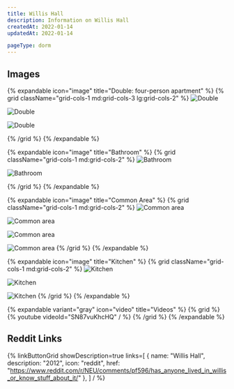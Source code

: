 ```yaml
---
title: Willis Hall
description: Information on Willis Hall
createdAt: 2022-01-14
updatedAt: 2022-01-14

pageType: dorm
---
```


## Images

{% expandable icon="image" title="Double: four-person apartment" %}
{% grid className="grid-cols-1 md:grid-cols-3 lg:grid-cols-2" %}
![Double](/housing/willis-hall/double1.png)

![Double](/housing/willis-hall/double2.png)

![Double](/housing/willis-hall/double3.png)

{% /grid %}
{% /expandable %}

{% expandable icon="image" title="Bathroom" %}
{% grid className="grid-cols-1 md:grid-cols-2" %}
![Bathroom](/housing/willis-hall/bathroom1.png)

![Bathroom](/housing/willis-hall/bathroom2.png)

{% /grid %}
{% /expandable %}

{% expandable icon="image" title="Common Area" %}
{% grid className="grid-cols-1 md:grid-cols-2" %}
![Common area](/housing/willis-hall/common1.png)

![Common area](/housing/willis-hall/common3.png)

![Common area](/housing/willis-hall/common2.png)

![Common area](/housing/willis-hall/common4.png)
{% /grid %}
{% /expandable %}

{% expandable icon="image" title="Kitchen" %}
{% grid className="grid-cols-1 md:grid-cols-2" %}
![Kitchen](/housing/willis-hall/kitchen1.png)

![Kitchen](/housing/willis-hall/kitchen2.png)

![Kitchen](/housing/willis-hall/kitchen3.png)
{% /grid %}
{% /expandable %}

{% expandable variant="gray" icon="video" title="Videos" %}
{% grid %}
{% youtube videoId="SN87vuKhcHQ" / %}
{% /grid %}
{% /expandable %}

## Reddit Links

{% linkButtonGrid
  showDescription=true
  links=[
    { name: "Willis Hall", description: "2012", icon: "reddit", href: "https://www.reddit.com/r/NEU/comments/pf596/has_anyone_lived_in_willis_or_know_stuff_about_it/" },
  ] / %}
